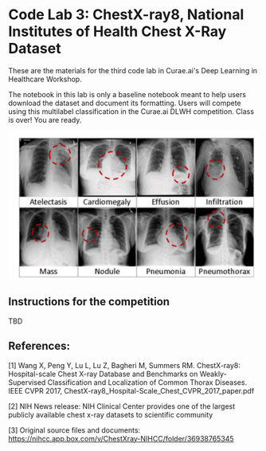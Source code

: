 Code Lab 3: ChestX-ray8, National Institutes of Health Chest X-Ray Dataset
===

These are the materials for the third code lab in Curae.ai's Deep Learning in Healthcare Workshop.

The notebook in this lab is only a baseline notebook meant to help users download the dataset and document its formatting. Users will compete using this multilabel classification in the Curae.ai DLWH competition.  Class is over! You are ready.

![chestxray-cover](imgs/chestx-ray8.png)

## Instructions for the competition
TBD

## References:
[1] Wang X, Peng Y, Lu L, Lu Z, Bagheri M, Summers RM. ChestX-ray8: Hospital-scale Chest X-ray Database and Benchmarks on Weakly-Supervised Classification and Localization of Common Thorax Diseases. IEEE CVPR 2017, ChestX-ray8_Hospital-Scale_Chest_CVPR_2017_paper.pdf

[2] NIH News release: NIH Clinical Center provides one of the largest publicly available chest x-ray datasets to scientific community

[3] Original source files and documents: https://nihcc.app.box.com/v/ChestXray-NIHCC/folder/36938765345


